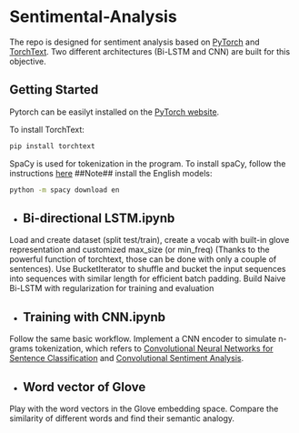 # Sentimental-Analysis

The repo is designed for sentiment analysis based on [PyTorch](https://github.com/pytorch/pytorch) and [TorchText](https://github.com/pytorch/text). Two different architectures (Bi-LSTM and CNN) are built for this objective. 

## Getting Started

Pytorch can be easilyt installed on the [PyTorch website](pytorch.org).

To install TorchText:

``` bash
pip install torchtext
```

SpaCy is used for tokenization in the program. To install spaCy, follow the instructions [here](https://spacy.io/usage/) ##Note## install the English models:

``` bash
python -m spacy download en
```

- ## Bi-directional LSTM.ipynb
Load and create dataset (split test/train), create a vocab with built-in glove representation and customized max_size (or min_freq)  (Thanks to the powerful function of torchtext, those can be done with only a couple of sentences). Use BucketIterator to shuffle and bucket the input sequences into sequences with similar length for efficient batch padding. 
Build Naive Bi-LSTM with regularization for training and evaluation

- ## Training with CNN.ipynb
Follow the same basic workflow. Implement a CNN encoder to simulate n-grams tokenization, which refers to [Convolutional Neural Networks for Sentence Classification](https://arxiv.org/abs/1408.5882) and [Convolutional Sentiment Analysis](https://github.com/bentrevett/pytorch-sentiment-analysis/blob/master/4%20-%20Convolutional%20Sentiment%20Analysis.ipynb).

- ## Word vector of Glove
Play with the word vectors in the Glove embedding space. Compare the similarity of different words and find their semantic analogy. 
